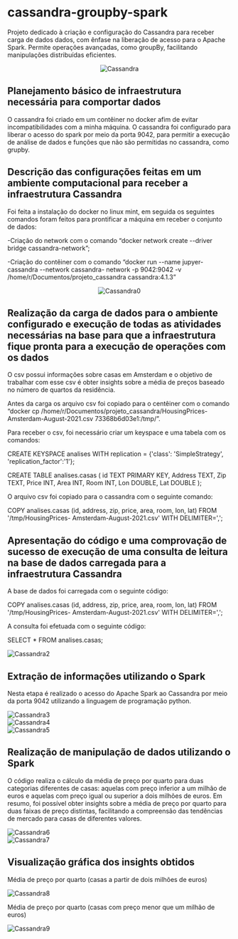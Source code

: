 # cassandra-groupby-spark
Projeto dedicado à criação e configuração do Cassandra para receber carga de dados dados, com ênfase na liberação de acesso para o Apache Spark. Permite operações avançadas, como groupBy, facilitando manipulações distribuídas eficientes.

<p align="center">
    <img src="https://i.imgur.com/pBYiaGd.jpg" alt="Cassandra">
</p>      

## Planejamento básico de infraestrutura necessária para comportar dados
O cassandra foi criado em um contêiner no docker afim de evitar incompatibilidades com a minha
máquina. O cassandra foi configurado para liberar o acesso do spark por meio da porta 9042, para
permitir a execução de análise de dados e funções que não são permitidas no cassandra, como
grupby.

## Descrição das configurações feitas em um ambiente computacional para receber a infraestrutura Cassandra
Foi feita a instalação do docker no linux mint, em seguida os seguintes comandos foram feitos para
prontificar a máquina em receber o conjunto de dados:

-Criação do network com o comando “docker network create --driver bridge cassandra-network”;

-Criação do contêiner com o comando “docker run --name jupyer-cassandra --network cassandra-
network -p 9042:9042 -v /home/r/Documentos/projeto_cassandra cassandra:4.1.3”

<p align="center">
    <img src="https://i.imgur.com/0qy03hI.png" alt="Cassandra0">
</p>        

## Realização da carga de dados para o ambiente configurado e execução de todas as atividades necessárias na base para que a infraestrutura fique pronta para a execução de operações com os dados

O csv possui informações sobre casas em Amsterdam e o objetivo de trabalhar com esse csv é obter insights sobre a média de preços baseado no número de quartos da residência.

Antes da carga os arquivo csv foi copiado para o centêiner com o comando “docker cp
/home/r/Documentos/projeto_cassandra/HousingPrices-Amsterdam-August-2021.csv
73368b6d03e1:/tmp/”. 

Para receber o csv, foi necessário criar um keyspace e uma tabela com os
comandos:

CREATE KEYSPACE analises WITH replication = {'class': 'SimpleStrategy',
'replication_factor':'1'};

CREATE TABLE analises.casas (
id TEXT PRIMARY KEY,
Address TEXT,
Zip TEXT,
Price INT,
Area INT,
Room INT,
Lon DOUBLE,
Lat DOUBLE
);

O arquivo csv foi copiado para o cassandra com o seguinte comando:

COPY analises.casas (id, address, zip, price, area, room, lon, lat) FROM '/tmp/HousingPrices-
Amsterdam-August-2021.csv' WITH DELIMITER=',';

## Apresentação do código e uma comprovação de sucesso de execução de uma consulta de leitura na base de dados carregada para a infraestrutura Cassandra

A base de dados foi carregada com o seguinte código:

COPY analises.casas (id, address, zip, price, area, room, lon, lat) FROM '/tmp/HousingPrices-
Amsterdam-August-2021.csv' WITH DELIMITER=',';

A consulta foi efetuada com o seguinte código:

SELECT * FROM analises.casas;

![Cassandra2](https://i.imgur.com/Dlnqfv5.png)     

## Extração de informações utilizando o Spark

Nesta etapa é realizado o acesso do Apache Spark ao Cassandra por meio da porta 9042 utilizando a linguagem de programação python.

![Cassandra3](https://i.imgur.com/VJBRTwI.png)  
![Cassandra4](https://i.imgur.com/Gb7P0HJ.png)  
![Cassandra5](https://i.imgur.com/1siGDHp.png)        

## Realização de manipulação de dados utilizando o Spark

O código realiza o cálculo da média de preço por quarto para duas categorias diferentes de casas: aquelas com preço inferior a um milhão de euros e aquelas com preço igual ou superior a dois milhões de euros. Em resumo, foi possível obter insights sobre a média de preço por quarto para duas faixas de preço distintas, facilitando a compreensão das tendências de mercado para casas de diferentes valores.

![Cassandra6](https://i.imgur.com/QrcKY0z.png)   
![Cassandra7](https://i.imgur.com/kXOEvSo.png)   

## Visualização gráfica dos insights obtidos

Média de preço por quarto (casas a partir de dois milhões de euros)

![Cassandra8](https://i.imgur.com/1gNVC2o.png)        

Média de preço por quarto (casas com preço menor que um milhão de euros)

![Cassandra9](https://i.imgur.com/Udi6pmA.png)  
